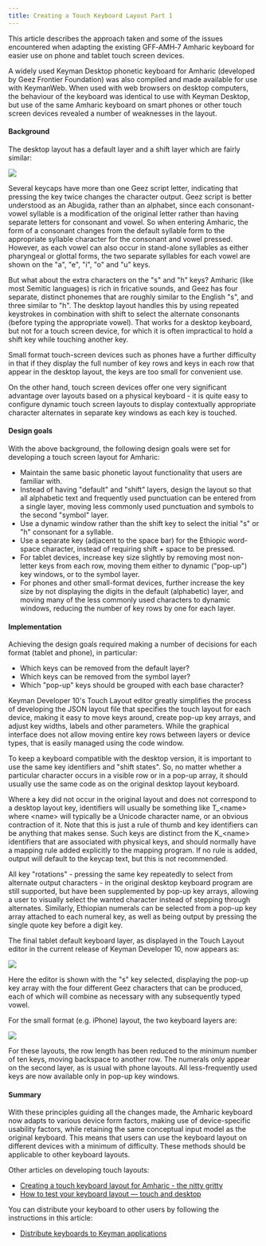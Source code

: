 ```yaml
---
title: Creating a Touch Keyboard Layout Part 1
---
```


This article describes the approach taken and some of the issues encountered when adapting the existing GFF‑AMH‑7 Amharic keyboard for easier use on phone and tablet touch screen devices.

A widely used Keyman Desktop phonetic keyboard for Amharic (developed by Geez Frontier Foundation) was also compiled and made available for use with KeymanWeb. When used with web browsers on desktop computers, the behaviour of the keyboard was identical to use with Keyman Desktop, but use of the same Amharic keyboard on smart phones or other touch screen devices revealed a number of weaknesses in the layout.

#### Background

The desktop layout has a default layer and a shift layer which are fairly similar:

![](/cdn/deploy/img/developer/100/touch_amharic_keyboard.8a1eb05c13b423f79d39c13e85104191.png)

Several keycaps have more than one Geez script letter, indicating that pressing the key twice changes the character output. Geez script is better understood as an Abugida, rather than an alphabet, since each consonant-vowel syllable is a modification of the original letter rather than having separate letters for consonant and vowel. So when entering Amharic, the form of a consonant changes from the default syllable form to the appropriate syllable character for the consonant and vowel pressed. However, as each vowel can also occur in stand-alone syllables as either pharyngeal or glottal forms, the two separate syllables for each vowel are shown on the "a", "e", "i", "o" and "u" keys.

But what about the extra characters on the "s" and "h" keys? Amharic (like most Semitic languages) is rich in fricative sounds, and Geez has four separate, distinct phonemes that are roughly similar to the English
"s", and three similar to "h". The desktop layout handles this by using
repeated keystrokes in combination with shift to select the alternate
consonants (before typing the appropriate vowel). That works for a
desktop keyboard, but not for a touch screen device, for which it is
often impractical to hold a shift key while touching another key.

Small format touch-screen devices such as phones have a further
difficulty in that if they display the full number of key rows and keys
in each row that appear in the desktop layout, the keys are too small
for convenient use.

On the other hand, touch screen devices offer one very significant
advantage over layouts based on a physical keyboard - it is quite easy
to configure dynamic touch screen layouts to display contextually
appropriate character alternates in separate key windows as each key is
touched.

#### Design goals

With the above background, the following design goals were set for
developing a touch screen layout for Amharic:
-   Maintain the same basic phonetic layout functionality that users are familiar with.
-   Instead of having "default" and "shift" layers, design the layout so that all alphabetic text and frequently used punctuation can be entered from a single layer, moving less commonly used punctuation and symbols to the second "symbol" layer.
-   Use a dynamic window rather than the shift key to select the initial "s" or "h" consonant for a syllable.
-   Use a separate key (adjacent to the space bar) for the Ethiopic word-space character, instead of requiring shift + space to be pressed.
-   For tablet devices, increase key size slightly by removing most non-letter keys from each row, moving them either to dynamic ("pop-up") key windows, or to the symbol layer.
-   For phones and other small-format devices, further increase the key size by not displaying the digits in the default (alphabetic) layer, and moving many of the less commonly used characters to dynamic windows, reducing the number of key rows by one for each layer.

#### Implementation

Achieving the design goals required making a number of decisions for
each format (tablet and phone), in particular:

-   Which keys can be removed from the default layer?
-   Which keys can be removed from the symbol layer?
-   Which "pop-up" keys should be grouped with each base character?

Keyman Developer 10's Touch Layout editor greatly simplifies the process
of developing the JSON layout file that specifies the touch layout for
each device, making it easy to move keys around, create pop-up key
arrays, and adjust key widths, labels and other parameters. While the
graphical interface does not allow moving entire key rows between layers
or device types, that is easily managed using the code window.

To keep a keyboard compatible with the desktop version, it is important
to use the same key identifiers and "shift states". So, no matter
whether a particular character occurs in a visible row or in a pop-up
array, it should usually use the same code as on the original desktop
layout keyboard.

Where a key did not occur in the original layout and does not correspond
to a desktop layout key, identifiers will usually be something like
T\_&lt;name&gt; where &lt;name&gt; will typically be a Unicode character
name, or an obvious contraction of it. Note that this is just a rule of
thumb and key identifiers can be anything that makes sense. Such keys
are distinct from the K\_&lt;name&gt; identifiers that are associated
with physical keys, and should normally have a mapping rule added
explicitly to the mapping program. If no rule is added, output will
default to the keycap text, but this is not recommended.

All key "rotations" - pressing the same key repeatedly to select from
alternate output characters - in the original desktop keyboard program
are still supported, but have been supplemented by pop-up key arrays,
allowing a user to visually select the wanted character instead of
stepping through alternates. Similarly, Ethiopian numerals can be
selected from a pop-up key array attached to each numeral key, as well
as being output by pressing the single quote key before a digit key.

The final tablet default keyboard layer, as displayed in the Touch
Layout editor in the current release of Keyman Developer 10, now appears
as:

![](/cdn/deploy/img/developer/100/touch_amharic_keyboard_2.159f86097805cd74c5ef85e5117c8b5f.png)

Here the editor is shown with the "s" key selected, displaying the
pop-up key array with the four different Geez characters that can be
produced, each of which will combine as necessary with any subsequently
typed vowel.

For the small format (e.g. iPhone) layout, the two keyboard layers are:

![](/cdn/deploy/img/developer/100/touch_amharic_keyboard_3.5051c70f92601570dbd91583753c7798.png)

For these layouts, the row length has been reduced to the minimum number
of ten keys, moving backspace to another row. The numerals only appear
on the second layer, as is usual with phone layouts. All less-frequently
used keys are now available only in pop-up key windows.

#### Summary

With these principles guiding all the changes made, the Amharic keyboard
now adapts to various device form factors, making use of device-specific
usability factors, while retaining the same conceptual input model as
the original keyboard. This means that users can use the keyboard layout
on different devices with a minimum of difficulty. These methods should
be applicable to other keyboard layouts.

Other articles on developing touch layouts:

-   [Creating a touch keyboard layout for Amharic - the nitty gritty](creating-a-touch-keyboard-layout-for-amharic-the-nitty-gritty)
-   [How to test your keyboard layout — touch and desktop](../test/keyboard-touch-and-desktop)

You can distribute your keyboard to other users by following the
instructions in this article:

-   [Distribute keyboards to Keyman applications](../distribute/packages)